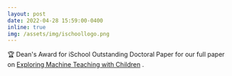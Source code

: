 ```yaml
---
layout: post
date: 2022-04-28 15:59:00-0400
inline: true
img: /assets/img/ischoollogo.png
---
```

🏆 Dean's Award for iSchool Outstanding Doctoral Paper for our full paper on [Exploring Machine Teaching with Children](https://arxiv.org/abs/2109.11434) .